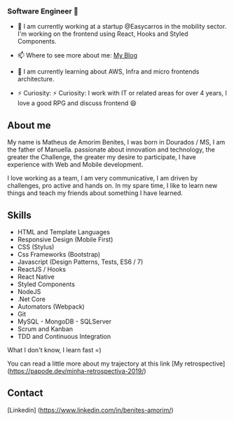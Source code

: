 ### Software Engineer 👋

- 🔭
I am currently working at a startup @Easycarros in the mobility sector.
I'm working on the frontend using React, Hooks and Styled Components.

- 📫 
Where to see more about me: [My Blog](https://papode.dev/)

- 🌱 
I am currently learning about AWS, Infra and micro frontends architecture.

- ⚡ Curiosity:
⚡ Curiosity:
I work with IT or related areas for over 4 years, I love a good RPG and discuss frontend 😄

## About me
My name is Matheus de Amorim Benites, I was born in Dourados / MS, I am the father of Manuella. passionate about innovation and technology, the greater the Challenge, the greater my desire to participate, I have experience with Web and Mobile development.

I love working as a team, I am very communicative, I am driven by challenges, pro active and hands on. In my spare time, I like to learn new things and teach my friends about something I have learned.

## Skills

- HTML and Template Languages
- Responsive Design (Mobile First)
- CSS (Stylus)
- Css Frameworks (Bootstrap)
- Javascript (Design Patterns, Tests, ES6 / 7)
- ReactJS / Hooks
- React Native
- Styled Components
- NodeJS
- .Net Core
- Automators (Webpack)
- Git
- MySQL - MongoDB - SQLServer
- Scrum and Kanban
- TDD and Continuous Integration


What I don't know, I learn fast =)

You can read a little more about my trajectory at this link [My retrospective] (https://papode.dev/minha-retrospectiva-2019/)

## Contact

 [Linkedin] (https://www.linkedin.com/in/benites-amorim/)
